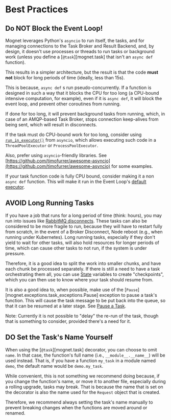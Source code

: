 # Best Practices

## Do NOT Block the Event Loop!

Mognet leverages Python's ``asyncio`` to run itself, the tasks, and for managing connections to the Task Broker and Result Backend, and, by design, it doesn't use processes or threads to run tasks or background work (unless you define a [`@task`][mognet.task] that isn't an `async def` function).

This results in a simpler architecture, but the result is that the code **must not** block for long periods of time (ideally, less than 15s).

This is because, ``async def`` s run pseudo-concurrently. If a function is designed in such a way that it blocks the CPU for too long (a CPU-bound intensive computation, for example), even if it is ``async def``, it will block the event loop, and prevent other coroutines from running.

If done for too long, it will prevent background tasks from running, which, in case of an AMQP-based Task Broker, stops connection keep-alives from being sent, which will result in disconnects.

If the task must do CPU-bound work for too long, consider using [`run_in_executor()`](https://docs.python.org/3/library/asyncio-eventloop.html#asyncio.loop.run_in_executor) from ``asyncio``, which allows executing such code in a ``ThreadPoolExecutor`` or ``ProcessPoolExecutor``.

Also, prefer using ``asyncio``-friendly libraries. See [https://github.com/timofurrer/awesome-asyncio](https://github.com/timofurrer/awesome-asyncio) for some examples.

If your task function code is fully CPU bound, consider making it a non `async def` function. This will make it run in the Event Loop's [default executor](https://docs.python.org/3/library/asyncio-eventloop.html#asyncio.loop.set_default_executor).


## AVOID Long Running Tasks

If you have a job that runs for a long period of time (think: hours), you may run into issues like [RabbitMQ disconnects](./vendor-specifics/rabbitmq.md#rabbitmq-3816-and-long-running-tasks-can-cause-disconnects). These tasks can also be considered to be more fragile to run, because they will have to restart fully from scratch, in the event of a Broker Disconnect, Node reboot (e.g., when running under Kubernetes). Long running tasks, especially if they don't yield to wait for other tasks, will also hold resources for longer periods of time, which can cause other tasks to not run, if the system is under pressure.

Therefore, it is a good idea to split the work into smaller chunks, and have each chunk be processed separately. If there is still a need to have a task orchestrating them all, you can use [State](./advanced/stateful-tasks.md) variables to create "checkpoints", which you can then use to know where your task should resume from.

It is also a good idea to, when possible, make use of the [`Pause`][mognet.exceptions.task_exceptions.Pause] exception to pause a task's function. This will cause the task message to be put back into the queue, so that it can be resumed at a later stage. See [Pause a Task](./advanced/stateful-tasks.md#pause-a-task).

Note: Currently it is not possible to "delay" the re-run of the task, though that is something to consider, provided there's a need for it.

## DO Set the Task's Name Yourself

When using the [`@task`][mognet.task] decorator, you can choose to omit `name`. In that case, the function's full name (i.e., ``__module__.__name__``) will be used instead. That is, if you have a function `my_task` in a module named `demo`, the default name would be `demo.my_task`.

While convenient, this is not something we recommend doing because, if you change the function's name, or move it to another file, especially during a rolling upgrade, tasks may break. That is because the name that is set on the decorator is also the name used for the `Request` object that is created.

Therefore, we recommend always setting the task's name manually to prevent breaking changes when the functions are moved around or renamed.
